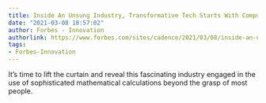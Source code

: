 ```yaml
---
title: Inside An Unsung Industry, Transformative Tech Starts With Computational Software
date: "2021-03-08 18:57:02"
author: Forbes - Innovation
authorlink: https://www.forbes.com/sites/cadence/2021/03/08/inside-an-unsung-industry-transformative-tech-starts-with-computational-software/
tags:
- Forbes-Innovation
---
```

It’s time to lift the curtain and reveal this fascinating industry engaged in the use of sophisticated mathematical calculations beyond the grasp of most people.